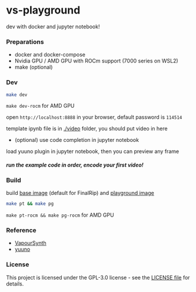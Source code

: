 # vs-playground

dev with docker and jupyter notebook!

### Preparations

- docker and docker-compose
- Nvidia GPU / AMD GPU with ROCm support (7000 series on WSL2)
- make (optional)

### Dev

```bash
make dev
```

`make dev-rocm` for AMD GPU

open `http://localhost:8888` in your browser, default password is `114514`

template ipynb file is in [./video](./video) folder, you should put video in here

- (optional) use code completion in jupyter notebook

load yuuno plugin in jupyter notebook, then you can preview any frame

#### _run the example code in order, encode your first video!_

### Build

build [base image](./vs-pytorch.dockerfile) (default for FinalRip) and [playground image](./vs-playground.dockerfile)

```bash
make pt && make pg
```

`make pt-rocm && make pg-rocm` for AMD GPU

### Reference

- [VapourSynth](https://www.vapoursynth.com/)
- [yuuno](https://github.com/Irrational-Encoding-Wizardry/yuuno)

### License

This project is licensed under the GPL-3.0 license - see the [LICENSE file](https://github.com/TensoRaws/vs-playground/blob/main/LICENSE) for details.
